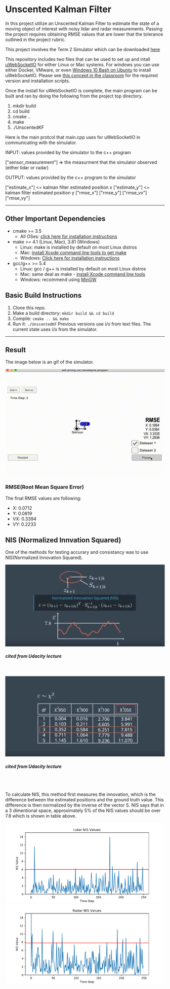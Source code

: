 # Unscented Kalman Filter 


In this project utilize an Unscented Kalman Filter to estimate the state of a moving object of interest with noisy lidar and radar measurements. Passing the project requires obtaining RMSE values that are lower that the tolerance outlined in the project rubric. 

This project involves the Term 2 Simulator which can be downloaded [here](https://github.com/udacity/self-driving-car-sim/releases)

This repository includes two files that can be used to set up and intall [uWebSocketIO](https://github.com/uWebSockets/uWebSockets) for either Linux or Mac systems. For windows you can use either Docker, VMware, or even [Windows 10 Bash on Ubuntu](https://www.howtogeek.com/249966/how-to-install-and-use-the-linux-bash-shell-on-windows-10/) to install uWebSocketIO. Please see [this concept in the classroom](https://classroom.udacity.com/nanodegrees/nd013/parts/40f38239-66b6-46ec-ae68-03afd8a601c8/modules/0949fca6-b379-42af-a919-ee50aa304e6a/lessons/f758c44c-5e40-4e01-93b5-1a82aa4e044f/concepts/16cf4a78-4fc7-49e1-8621-3450ca938b77) for the required version and installation scripts.

Once the install for uWebSocketIO is complete, the main program can be built and ran by doing the following from the project top directory.

1. mkdir build
2. cd build
3. cmake ..
4. make
5. ./UnscentedKF



Here is the main protcol that main.cpp uses for uWebSocketIO in communicating with the simulator.


INPUT: values provided by the simulator to the c++ program

["sensor_measurement"] => the measurment that the simulator observed (either lidar or radar)


OUTPUT: values provided by the c++ program to the simulator

["estimate_x"] <= kalman filter estimated position x
["estimate_y"] <= kalman filter estimated position y
["rmse_x"]
["rmse_y"]
["rmse_vx"]
["rmse_vy"]


[//]: # (Image References)

[image1]: ./pic/result_movie.mov.gif "Result"
[image2]: ./pic/NIS1.png "NIS formula"
[image3]: ./pic/NIS_table.png "NIS table"
[image4]: ./pic/NIS_lidar.png "NIS lidar"
[image5]: ./pic/NIS_radar.png "NIS radar"


---

## Other Important Dependencies
* cmake >= 3.5
  * All OSes: [click here for installation instructions](https://cmake.org/install/)
* make >= 4.1 (Linux, Mac), 3.81 (Windows)
  * Linux: make is installed by default on most Linux distros
  * Mac: [install Xcode command line tools to get make](https://developer.apple.com/xcode/features/)
  * Windows: [Click here for installation instructions](http://gnuwin32.sourceforge.net/packages/make.htm)
* gcc/g++ >= 5.4
  * Linux: gcc / g++ is installed by default on most Linux distros
  * Mac: same deal as make - [install Xcode command line tools](https://developer.apple.com/xcode/features/)
  * Windows: recommend using [MinGW](http://www.mingw.org/)

## Basic Build Instructions

1. Clone this repo.
2. Make a build directory: `mkdir build && cd build`
3. Compile: `cmake .. && make`
4. Run it: `./UnscentedKF` Previous versions use i/o from text files.  The current state uses i/o
from the simulator.

---

## Result
The image below is an gif of the simulator.

![alt text][image1]

### RMSE(Root Mean Square Error)
The final RMSE values are following:

- X: 0.0712
- Y: 0.0819
- VX: 0.3394
- VY: 0.2233


## NIS (Normalized Innvation Squared)

One of the methods for testing accurary and consistancy was to use NIS(Normalized Innovation Squared).   

![alt text][image2]
##### cited from Udacity lecture
<br />

![alt text][image3]
##### cited from Udacity lecture
<br />
<br />

 To calculate NIS, this method first measures the innovation, which is the difference between the estimated positions and the ground truth value. This difference is then normalized by the inverse of the vector S. NIS says that in a 3 dimentional space, approximately 5% of the NIS values should be over 7.8 which is shown in table above.


![alt text][image4]
![alt text][image5]
